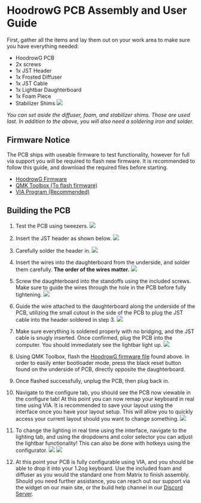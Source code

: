 # HoodrowG PCB Assembly and User Guide
First, gather all the items and lay them out on your work area to make sure you have everything needed:

 - HoodrowG PCB
 - 2x screws
 - 1x JST Header
 - 1x Frosted Diffuser
 - 1x JST Cable
 - 1x Lightbar Daughterboard
 - 1x Foam Piece
 - Stabilizer Shims
![](..images/hoodrowg/01-bom.jpg)

*You can set aside the diffuser, foam, and stabilizer shims. Those are used last. In addition to the above, you will also need a soldering iron and solder.*

## Firmware Notice
The PCB ships with useable firmware to test functionality, however for full via support you will be required to flash new firmware. It is recommended to follow this guide, and download the required files before starting.

 - [HoodrowG Firmware](assets/cannonkeys_hoodrowg_via.hex)
 - [QMK Toolbox (To flash firmware)](https://github.com/qmk/qmk_toolbox/releases)
 - [VIA Program (Recommended)](https://github.com/the-via/releases/releases/tag/v1.3.1)

## Building the PCB

 1. Test the PCB using tweezers.
 ![](images/hoodrowg/02-test.jpg)

2. Insert the JST header as shown below.
![](images/hoodrowg/03-jst-insert.jpg)

3. Carefully solder the header in.
![](images/hoodrowg/04-jst-solder.jpg)

4. Insert the wires into the daughterboard from the underside, and solder them carefully. **The order of the wires matter.**
![](images/hoodrowg/05-wire-solder.jpg)

5. Screw the daughterboard into the standoffs using the included screws. Make sure to guide the wires through the hole in the PCB before fully tightening.
![](images/hoodrowg/06-screw-in.jpg)

6. Guide the wire attached to the daughterboard along the underside of the PCB, utilizing the small cutout in the side of the PCB to plug the JST cable into the header soldered in step 3.
![](images/hoodrowg/07-plug-jst.jpg)

7. Make sure everything is soldered properly with no bridging, and the JST cable is snugly inserted. Once confirmed, plug the PCB into the computer. You should immediately see the lightbar light up.
![](images/hoodrowg/08-connect-to-pc.jpg) 

 8. Using QMK Toolbox, flash the [HoodrowG firmware file](assets/cannonkeys_hoodrowg_via.hex) found above. In order to easily enter bootloader mode, press the black reset button found on the underside of PCB, directly opposite the daughterboard.

8. Once flashed successfully, unplug the PCB, then plug back in.


9. Navigate to the configure tab, you should see the PCB now viewable in the configure tab! At this point you can now remap your keyboard in real time using VIA. It is recommended to save your layout using the interface once you have your layout setup. This will allow you to quickly access your current layout should you want to change something.
![](images/hoodrowg/11-configure.jpg)

10. To change the lighting in real time using the interface, navigate to the lighting tab, and using the dropdowns and color selector you can adjust the lightbar functionality! This can also be done with hotkeys using the configurator. 
![](images/hoodrowg/12-lighting.jpg)
![](images/hoodrowg/13-real-time-light.gif)

11. At this point your PCB is fully configurable using VIA, and you should be able to drop it into your 1.2og keyboard. Use the included foam and diffuser as you would the standard one from Matrix to finish assembly.  Should you need further assistance, you can reach out our support via the widget on our main site, or the build help channel in our [Discord Server](https://discord.gg/Jm3sN7N6SN).
